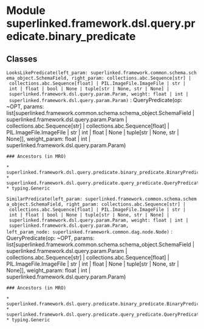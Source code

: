 Module superlinked.framework.dsl.query.predicate.binary_predicate
=================================================================

Classes
-------

`LooksLikePredicate(left_param: superlinked.framework.common.schema.schema_object.SchemaField, right_param: collections.abc.Sequence[str] | collections.abc.Sequence[float] | PIL.ImageFile.ImageFile | str | int | float | bool | None | tuple[str | None, str | None] | superlinked.framework.dsl.query.param.Param, weight: float | int | superlinked.framework.dsl.query.param.Param)`
:   QueryPredicate(op: ~OPT, params: list[superlinked.framework.common.schema.schema_object.SchemaField | superlinked.framework.dsl.query.param.Param | collections.abc.Sequence[str] | collections.abc.Sequence[float] | PIL.ImageFile.ImageFile | str | int | float | None | tuple[str | None, str | None]], weight_param: float | int | superlinked.framework.dsl.query.param.Param)

    ### Ancestors (in MRO)

    * superlinked.framework.dsl.query.predicate.binary_predicate.BinaryPredicate
    * superlinked.framework.dsl.query.predicate.query_predicate.QueryPredicate
    * typing.Generic

`SimilarPredicate(left_param: superlinked.framework.common.schema.schema_object.SchemaField, right_param: collections.abc.Sequence[str] | collections.abc.Sequence[float] | PIL.ImageFile.ImageFile | str | int | float | bool | None | tuple[str | None, str | None] | superlinked.framework.dsl.query.param.Param, weight: float | int | superlinked.framework.dsl.query.param.Param, left_param_node: superlinked.framework.common.dag.node.Node)`
:   QueryPredicate(op: ~OPT, params: list[superlinked.framework.common.schema.schema_object.SchemaField | superlinked.framework.dsl.query.param.Param | collections.abc.Sequence[str] | collections.abc.Sequence[float] | PIL.ImageFile.ImageFile | str | int | float | None | tuple[str | None, str | None]], weight_param: float | int | superlinked.framework.dsl.query.param.Param)

    ### Ancestors (in MRO)

    * superlinked.framework.dsl.query.predicate.binary_predicate.BinaryPredicate
    * superlinked.framework.dsl.query.predicate.query_predicate.QueryPredicate
    * typing.Generic